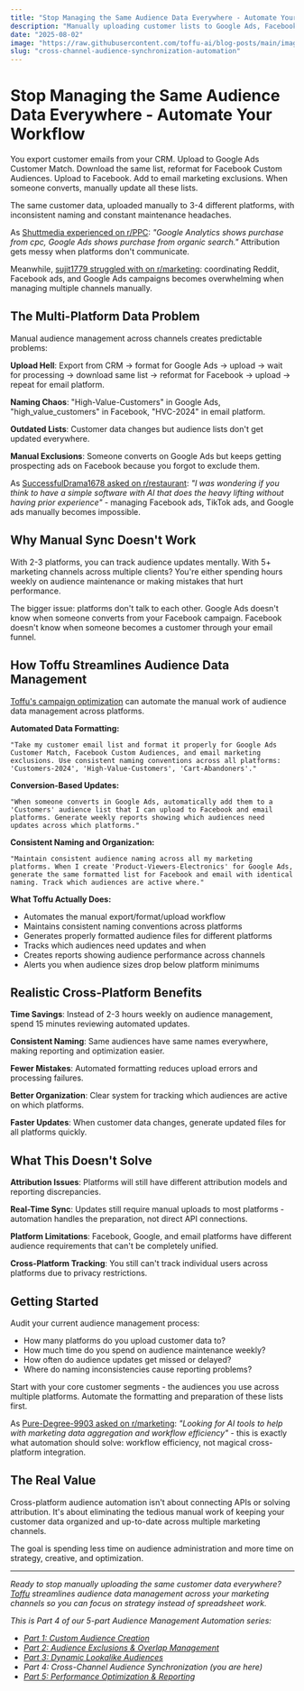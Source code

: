 ```yaml
---
title: "Stop Managing the Same Audience Data Everywhere - Automate Your Workflow"
description: "Manually uploading customer lists to Google Ads, Facebook, and email platforms is tedious and error-prone. Here's how to streamline audience data management."
date: "2025-08-02"
image: "https://raw.githubusercontent.com/toffu-ai/blog-posts/main/images/cross-channel-audience-sync-hero.avif"
slug: "cross-channel-audience-synchronization-automation"
---
```


# Stop Managing the Same Audience Data Everywhere - Automate Your Workflow

You export customer emails from your CRM. Upload to Google Ads Customer Match. Download the same list, reformat for Facebook Custom Audiences. Upload to Facebook. Add to email marketing exclusions. When someone converts, manually update all these lists.

The same customer data, uploaded manually to 3-4 different platforms, with inconsistent naming and constant maintenance headaches.

As [Shuttmedia experienced on r/PPC](https://reddit.com/r/PPC/comments/1kfsrpd/google_analytics_shows_purchase_from_cpc_google/): *"Google Analytics shows purchase from cpc, Google Ads shows purchase from organic search."* Attribution gets messy when platforms don't communicate.

Meanwhile, [sujit1779 struggled with on r/marketing](https://reddit.com/r/marketing/comments/1kx2xmz/help_needed_with_marketing_strategy/): coordinating Reddit, Facebook ads, and Google Ads campaigns becomes overwhelming when managing multiple channels manually.

## The Multi-Platform Data Problem

Manual audience management across channels creates predictable problems:

**Upload Hell**: Export from CRM → format for Google Ads → upload → wait for processing → download same list → reformat for Facebook → upload → repeat for email platform.

**Naming Chaos**: "High-Value-Customers" in Google Ads, "high_value_customers" in Facebook, "HVC-2024" in email platform.

**Outdated Lists**: Customer data changes but audience lists don't get updated everywhere.

**Manual Exclusions**: Someone converts on Google Ads but keeps getting prospecting ads on Facebook because you forgot to exclude them.

As [SuccessfulDrama1678 asked on r/restaurant](https://reddit.com/r/restaurant/comments/1mf69mw/ai_marketing_software_for_restaurants/): *"I was wondering if you think to have a simple software with AI that does the heavy lifting without having prior experience"* - managing Facebook ads, TikTok ads, and Google ads manually becomes impossible.

## Why Manual Sync Doesn't Work

With 2-3 platforms, you can track audience updates mentally. With 5+ marketing channels across multiple clients? You're either spending hours weekly on audience maintenance or making mistakes that hurt performance.

The bigger issue: platforms don't talk to each other. Google Ads doesn't know when someone converts from your Facebook campaign. Facebook doesn't know when someone becomes a customer through your email funnel.

## How Toffu Streamlines Audience Data Management

[Toffu's campaign optimization](https://toffu.ai/academy/campaign-optimization) can automate the manual work of audience data management across platforms.

**Automated Data Formatting:**
```
"Take my customer email list and format it properly for Google Ads Customer Match, Facebook Custom Audiences, and email marketing exclusions. Use consistent naming conventions across all platforms: 'Customers-2024', 'High-Value-Customers', 'Cart-Abandoners'."
```

**Conversion-Based Updates:**
```
"When someone converts in Google Ads, automatically add them to a 'Customers' audience list that I can upload to Facebook and email platforms. Generate weekly reports showing which audiences need updates across which platforms."
```

**Consistent Naming and Organization:**
```
"Maintain consistent audience naming across all my marketing platforms. When I create 'Product-Viewers-Electronics' for Google Ads, generate the same formatted list for Facebook and email with identical naming. Track which audiences are active where."
```

**What Toffu Actually Does:**
- Automates the manual export/format/upload workflow
- Maintains consistent naming conventions across platforms
- Generates properly formatted audience files for different platforms
- Tracks which audiences need updates and when
- Creates reports showing audience performance across channels
- Alerts you when audience sizes drop below platform minimums

## Realistic Cross-Platform Benefits

**Time Savings**: Instead of 2-3 hours weekly on audience management, spend 15 minutes reviewing automated updates.

**Consistent Naming**: Same audiences have same names everywhere, making reporting and optimization easier.

**Fewer Mistakes**: Automated formatting reduces upload errors and processing failures.

**Better Organization**: Clear system for tracking which audiences are active on which platforms.

**Faster Updates**: When customer data changes, generate updated files for all platforms quickly.

## What This Doesn't Solve

**Attribution Issues**: Platforms will still have different attribution models and reporting discrepancies.

**Real-Time Sync**: Updates still require manual uploads to most platforms - automation handles the preparation, not direct API connections.

**Platform Limitations**: Facebook, Google, and email platforms have different audience requirements that can't be completely unified.

**Cross-Platform Tracking**: You still can't track individual users across platforms due to privacy restrictions.

## Getting Started

Audit your current audience management process:
- How many platforms do you upload customer data to?
- How much time do you spend on audience maintenance weekly?
- How often do audience updates get missed or delayed?
- Where do naming inconsistencies cause reporting problems?

Start with your core customer segments - the audiences you use across multiple platforms. Automate the formatting and preparation of these lists first.

As [Pure-Degree-9903 asked on r/marketing](https://reddit.com/r/marketing/comments/1k14j8k/looking_for_ai_tools_to_help_with_marketing_data/): *"Looking for AI tools to help with marketing data aggregation and workflow efficiency"* - this is exactly what automation should solve: workflow efficiency, not magical cross-platform integration.

## The Real Value

Cross-platform audience automation isn't about connecting APIs or solving attribution. It's about eliminating the tedious manual work of keeping your customer data organized and up-to-date across multiple marketing channels.

The goal is spending less time on audience administration and more time on strategy, creative, and optimization.

---

*Ready to stop manually uploading the same customer data everywhere? [Toffu](https://toffu.ai) streamlines audience data management across your marketing channels so you can focus on strategy instead of spreadsheet work.*

*This is Part 4 of our 5-part Audience Management Automation series:*
- *[Part 1: Custom Audience Creation](https://toffu.ai/blog/audience-management-automation-custom-audiences)*
- *[Part 2: Audience Exclusions & Overlap Management](https://toffu.ai/blog/audience-exclusions-overlap-management-automation)*
- *[Part 3: Dynamic Lookalike Audiences](https://toffu.ai/blog/dynamic-lookalike-audiences-automation)*
- *Part 4: Cross-Channel Audience Synchronization (you are here)*
- *[Part 5: Performance Optimization & Reporting](https://toffu.ai/blog/audience-performance-optimization-reporting-automation)*